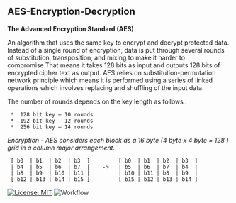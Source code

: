 ## AES-Encryption-Decryption
<b>The Advanced Encryption Standard (AES)</b>

An algorithm that uses the same key to encrypt and decrypt protected data. Instead of a single round of encryption, data is put through 
several rounds of substitution, transposition, and mixing to make it harder to compromise.That means it takes 128 bits as input and outputs 
128 bits of encrypted cipher text as output. AES relies on substitution-permutation network principle which means it is performed using a 
series of linked operations which involves replacing and shuffling of the input data.

The number of rounds depends on the key length as follows :

     *  128 bit key – 10 rounds
     *  192 bit key – 12 rounds
     *  256 bit key – 14 rounds

<i>Encryption - AES considers each block as a 16 byte (4 byte x 4 byte = 128 ) grid in a column major arrangement.</i>   

     [ b0  | b1  | b2  | b3  ]         [ b0  | b1  | b2  | b3  ]
     | b4  | b5  | b6  | b7  |    ->   | b5  | b6  | b7  | b4  |
     | b8  | b9  | b10 | b11 |         | b10 | b11 | b8  | b9  |
     [ b12 | b13 | b14 | b15 ]         [ b15 | b12 | b13 | b14 ]




[![License: MIT](https://img.shields.io/badge/License-MIT-yellow.svg)](https://opensource.org/licenses/MIT)
![Workflow](https://img.shields.io/github/actions/workflow/status/Group-52/DineMate-2.0/deploy.yaml?branch=main&style=flat)

